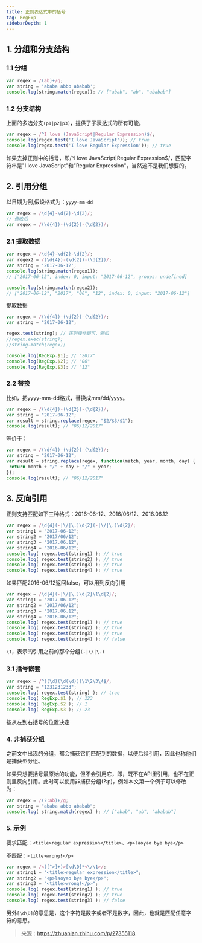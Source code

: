 ```yaml
---
title: 正则表达式中的括号
tag: RegExp
sidebarDepth: 1
---
```


## 1. 分组和分支结构

### 1.1 分组

```js
var regex = /(ab)+/g;
var string = 'ababa abbb ababab';
console.log(string.match(regex)); // ["abab", "ab", "ababab"]
```

### 1.2 分支结构

上面的多选分支`(p1|p2|p3)`，提供了子表达式的所有可能。

```js
var regex = /^I love (JavaScript|Regular Expression)$/;
console.log(regex.test('I love JavaScript')); // true
console.log(regex.test('I love Regular Expression')); // true
```

如果去掉正则中的括号，即/^I love JavaScript|Regular Expression\$/，匹配字符串是"I love JavaScript"和"Regular Expression"，当然这不是我们想要的。

## 2. 引用分组

以日期为例,假设格式为：`yyyy-mm-dd`

```js
var regex = /\d{4}-\d{2}-\d{2}/;
// 修改后
var regex = /(\d{4})-(\d{2})-(\d{2})/;
```

### 2.1 提取数据

```js
var regex = /\d{4}-\d{2}-\d{2}/;
var regex2 = /(\d{4})-(\d{2})-(\d{2})/;
var string = '2017-06-12';
console.log(string.match(regex1));
// ["2017-06-12", index: 0, input: "2017-06-12", groups: undefined]

console.log(string.match(regex2));
// ["2017-06-12", "2017", "06", "12", index: 0, input: "2017-06-12"]
```

提取数据

```js
var regex = /(\d{4})-(\d{2})-(\d{2})/;
var string = "2017-06-12";

regex.test(string); // 正则操作即可，例如
//regex.exec(string);
//string.match(regex);

console.log(RegExp.$1); // "2017"
console.log(RegExp.$2); // "06"
console.log(RegExp.$3); // "12"
```

### 2.2 替换

比如，把yyyy-mm-dd格式，替换成mm/dd/yyyy。

```js
var regex = /(\d{4})-(\d{2})-(\d{2})/;
var string = "2017-06-12";
var result = string.replace(regex, "$2/$3/$1");
console.log(result); // "06/12/2017"
```

等价于：

```js
var regex = /(\d{4})-(\d{2})-(\d{2})/;
var string = "2017-06-12";
var result = string.replace(regex, function(match, year, month, day) {
 return month + "/" + day + "/" + year;
});
console.log(result); // "06/12/2017"
```

## 3. 反向引用

正则支持匹配如下三种格式：2016-06-12、2016/06/12、2016.06.12

```js
var regex = /\d{4}(-|\/|\.)\d{2}(-|\/|\.)\d{2}/;
var string1 = "2017-06-12";
var string2 = "2017/06/12";
var string3 = "2017.06.12";
var string4 = "2016-06/12";
console.log( regex.test(string1) ); // true
console.log( regex.test(string2) ); // true
console.log( regex.test(string3) ); // true
console.log( regex.test(string4) ); // true
```

如果匹配2016-06/12返回false，可以用到反向引用

```js
var regex = /\d{4}(-|\/|\.)\d{2}\1\d{2}/;
var string1 = "2017-06-12";
var string2 = "2017/06/12";
var string3 = "2017.06.12";
var string4 = "2016-06/12";
console.log( regex.test(string1) ); // true
console.log( regex.test(string2) ); // true
console.log( regex.test(string3) ); // true
console.log( regex.test(string4) ); // false
```

`\1`，表示的引用之前的那个分组`(-|\/|\.)`

### 3.1 括号嵌套

```js
var regex = /^((\d)(\d(\d)))\1\2\3\4$/;
var string = "1231231233";
console.log( regex.test(string) ); // true
console.log( RegExp.$1 ); // 123
console.log( RegExp.$2 ); // 1
console.log( RegExp.$3 ); // 23
```

按从左到右括号的位置决定

### 4. 非捕获分组

之前文中出现的分组，都会捕获它们匹配到的数据，以便后续引用，因此也称他们是捕获型分组。

如果只想要括号最原始的功能，但不会引用它，即，既不在API里引用，也不在正则里反向引用。此时可以使用非捕获分组(?:p)，例如本文第一个例子可以修改为：

```js
var regex = /(?:ab)+/g;
var string = "ababa abbb ababab";
console.log( string.match(regex) ); // ["abab", "ab", "ababab"]
```

### 5. 示例

要求匹配：`<title>regular expression</title>`、`<p>laoyao bye bye</p>`

不匹配：`<title>wrong!</p>`

```js
var regex = /<([^>]+)>[\d\D]*<\/\1>/;
var string1 = "<title>regular expression</title>";
var string2 = "<p>laoyao bye bye</p>";
var string3 = "<title>wrong!</p>";
console.log( regex.test(string1) ); // true
console.log( regex.test(string2) ); // true
console.log( regex.test(string3) ); // false
```

另外`[\d\D]`的意思是，这个字符是数字或者不是数字，因此，也就是匹配任意字符的意思。

> 来源：<https://zhuanlan.zhihu.com/p/27355118>